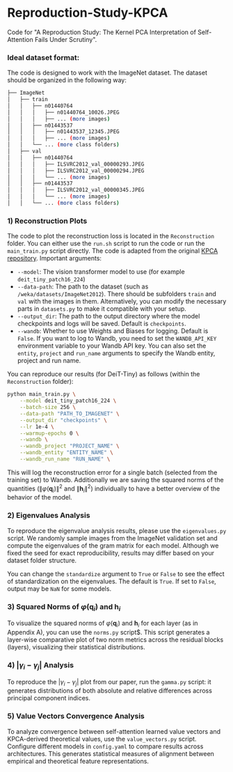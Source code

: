 # Reproduction-Study-KPCA
Code for "A Reproduction Study: The Kernel PCA Interpretation of Self-Attention Fails Under Scrutiny". 


### Ideal dataset format:
The code is designed to work with the ImageNet dataset. The dataset should be organized in the following way:
```bash
├── ImageNet
│   ├── train
│   │   ├── n01440764
│   │   │   ├── n01440764_10026.JPEG
│   │   │   ├── ... (more images)
│   │   ├── n01443537
│   │   │   ├── n01443537_12345.JPEG
│   │   │   ├── ... (more images)
│   │   └── ... (more class folders)
│   ├── val
│   │   ├── n01440764
│   │   │   ├── ILSVRC2012_val_00000293.JPEG
│   │   │   ├── ILSVRC2012_val_00000294.JPEG
│   │   │   └── ... (more images)
│   │   ├── n01443537
│   │   │   ├── ILSVRC2012_val_00000345.JPEG
│   │   │   └── ... (more images)
│   │   └── ... (more class folders)
```

### 1) Reconstruction Plots

The code to plot the reconstruction loss is located in the `Reconstruction` folder. You can either use the `run.sh` script to run the code or run the `main_train.py` script directly. The code is adapted from the original [KPCA repository](https://github.com/rachtsy/KPCA_code).
Important arguments:
- `--model`: The vision transformer model to use (for example `deit_tiny_patch16_224`)
- `--data-path`: The path to the dataset (such as `/weka/datasets/ImageNet2012`). There should be subfolders `train` and `val` with the images in them. Alternatively, you can modify the necessary parts in `datasets.py` to make it compatible with your setup. 
- `--output_dir`: The path to the output directory where the model checkpoints and logs will be saved. Default is `checkpoints`.
- `--wandb`: Whether to use Weights and Biases for logging. Default is `False`. If you want to log to Wandb, you need to set the `WANDB_API_KEY` environment variable to your Wandb API key. You can also set the `entity`, `project` and `run_name` arguments to specify the Wandb entity, project and run name.

You can reproduce our results (for DeiT-Tiny) as follows (within the `Reconstruction` folder):
```bash
python main_train.py \
    --model deit_tiny_patch16_224 \
    --batch-size 256 \
    --data-path "PATH_TO_IMAGENET" \
    --output_dir "checkpoints" \
    --lr 1e-4 \
    --warmup-epochs 0 \
    --wandb \
    --wandb_project "PROJECT_NAME" \
    --wandb_entity "ENTITY_NAME" \
    --wandb_run_name "RUN_NAME" \
```

This will log the reconstruction error for a single batch (selected from the training set) to Wandb. Additionally we are saving the squared norms of the quantities ($\|\varphi(\mathbf{q}_i)\|^2$ and $\|\mathbf{h}_i\|^2$) individually to have a better overview of the behavior of the model. 


### 2) Eigenvalues Analysis

To reproduce the eigenvalue analysis results, please use the `eigenvalues.py` script. We randomly sample images from the ImageNet validation set and compute the eigenvalues of the gram matrix for each model. Although we fixed the seed for exact reproducibility, results may differ based on your dataset folder structure.

You can change the `standardize` argument to `True` or `False` to see the effect of standardization on the eigenvalues. The default is `True`. If set to `False`, output may be `NaN` for some models.

### 3) Squared Norms of $\varphi(\mathbf{q}_i)$ and $\mathbf{h}_i$

To visualize the squared norms of $\varphi(\mathbf{q}_i)$ and $\mathbf{h}_i$ for each layer (as in Appendix A), you can use the `norms.py` script$. This script generates a layer-wise comparative plot of two norm metrics across the residual blocks (layers), visualizing their statistical distributions.

### 4) $| \gamma_i - \gamma_j|$ Analysis
To reproduce the $|\gamma_i - \gamma_j|$ plot from our paper, run the `gamma.py` script: it generates distributions of both absolute and relative differences across principal component indices.

### 5) Value Vectors Convergence Analysis
To analyze convergence between self-attention learned value vectors and KPCA-derived theoretical values, use the `value_vectors.py` script. Configure different models in `config.yaml` to compare results across architectures. This generates statistical measures of alignment between empirical and theoretical feature representations.